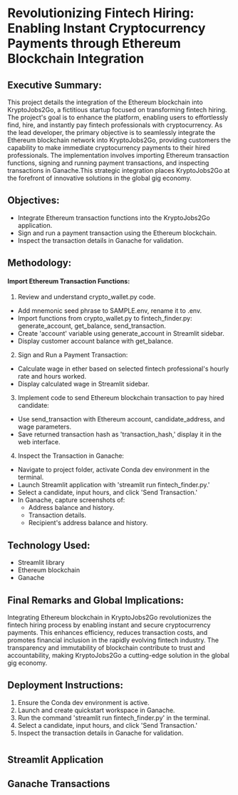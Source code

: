 # Revolutionizing Fintech Hiring: Enabling Instant Cryptocurrency Payments through Ethereum Blockchain Integration 
## Executive Summary:
This project details the integration of the Ethereum blockchain into KryptoJobs2Go, a fictitious startup focused on transforming fintech hiring. The project's goal is to enhance the platform, enabling users to effortlessly find, hire, and instantly pay fintech professionals with cryptocurrency. 
As the lead developer, the primary objective is to seamlessly integrate the Ethereum blockchain network into KryptoJobs2Go, providing customers the capability to make immediate cryptocurrency payments to their hired professionals. The implementation involves importing Ethereum transaction functions, signing and running payment transactions, and inspecting transactions in Ganache.This strategic integration places KryptoJobs2Go at the forefront of innovative solutions in the global gig economy.

## Objectives:
- Integrate Ethereum transaction functions into the KryptoJobs2Go application.
- Sign and run a payment transaction using the Ethereum blockchain.
- Inspect the transaction details in Ganache for validation.

## Methodology:
#### Import Ethereum Transaction Functions:
1. Review and understand crypto_wallet.py code.
  - Add mnemonic seed phrase to SAMPLE.env, rename it to .env.
  - Import functions from crypto_wallet.py to fintech_finder.py: generate_account, get_balance, send_transaction.
  - Create 'account' variable using generate_account in Streamlit sidebar.
  - Display customer account balance with get_balance.

2. Sign and Run a Payment Transaction:
  - Calculate wage in ether based on selected fintech professional's hourly rate and hours worked.
  - Display calculated wage in Streamlit sidebar.

3. Implement code to send Ethereum blockchain transaction to pay hired candidate:
- Use send_transaction with Ethereum account, candidate_address, and wage parameters.
- Save returned transaction hash as 'transaction_hash,' display it in the web interface.

4. Inspect the Transaction in Ganache:
- Navigate to project folder, activate Conda dev environment in the terminal.
- Launch Streamlit application with 'streamlit run fintech_finder.py.'
- Select a candidate, input hours, and click 'Send Transaction.'
- In Ganache, capture screenshots of:
  - Address balance and history.
  - Transaction details.
   - Recipient's address balance and history.

## Technology Used:
- Streamlit library
- Ethereum blockchain
- Ganache

## Final Remarks and Global Implications:
Integrating Ethereum blockchain in KryptoJobs2Go revolutionizes the fintech hiring process by enabling instant and secure cryptocurrency payments. This enhances efficiency, reduces transaction costs, and promotes financial inclusion in the rapidly evolving fintech industry. The transparency and immutability of blockchain contribute to trust and accountability, making KryptoJobs2Go a cutting-edge solution in the global gig economy.

## Deployment Instructions:

1. Ensure the Conda dev environment is active.
2. Launch and create quickstart workspace in Ganache.
3. Run the command 'streamlit run fintech_finder.py' in the terminal.
4. Select a candidate, input hours, and click 'Send Transaction.'
5. Inspect the transaction details in Ganache for validation.

#
#
## Streamlit Application
## Ganache Transactions


